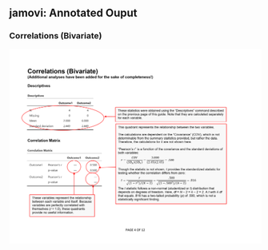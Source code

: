 ## jamovi: Annotated Ouput

### Correlations (Bivariate)

<p align="center"><kbd><img src="correlations.png"></kbd></p>
